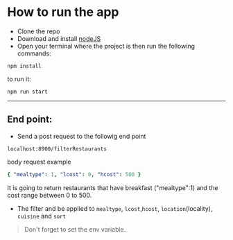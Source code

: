 # How to run the app

- Clone the repo
- Download and install [nodeJS](https://nodejs.org/en/download/)
- Open your terminal where the project is then run the following commands:

```
npm install
```

to run it:

```
npm run start
```

---

## End point:

- Send a post request to the followig end point

```
localhost:8900/filterRestaurants
```

body request example

```yaml
{ "mealtype": 1, "lcost": 0, "hcost": 500 }
```

It is going to return restaurants that have breakfast ("mealtype":1) and the cost range between 0 to 500.

- The filter and be applied to `mealtype`, `lcost`,`hcost`, `location`(locality), `cuisine` and `sort`

> Don't forget to set the env variable.
